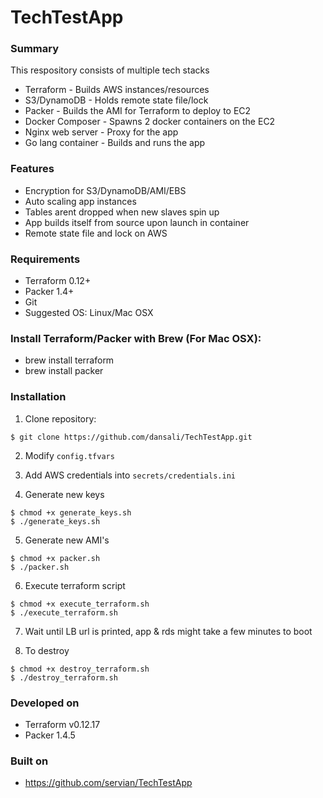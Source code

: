 # TechTestApp

### Summary

This respository consists of multiple tech stacks
* Terraform - Builds AWS instances/resources
* S3/DynamoDB - Holds remote state file/lock
* Packer - Builds the AMI for Terraform to deploy to EC2
* Docker Composer - Spawns 2 docker containers on the EC2
* Nginx web server - Proxy for the app
* Go lang container - Builds and runs the app

### Features

* Encryption for S3/DynamoDB/AMI/EBS
* Auto scaling app instances
* Tables arent dropped when new slaves spin up
* App builds itself from source upon launch in container
* Remote state file and lock on AWS

### Requirements

* Terraform 0.12+
* Packer 1.4+
* Git
* Suggested OS: Linux/Mac OSX

### Install Terraform/Packer with Brew (For Mac OSX):

* brew install terraform
* brew install packer

### Installation

1) Clone repository:

```
$ git clone https://github.com/dansali/TechTestApp.git
```

2) Modify ```config.tfvars```

3) Add AWS credentials into ```secrets/credentials.ini```

4) Generate new keys

```
$ chmod +x generate_keys.sh
$ ./generate_keys.sh
```

5) Generate new AMI's

```
$ chmod +x packer.sh
$ ./packer.sh
```

6) Execute terraform script

```
$ chmod +x execute_terraform.sh
$ ./execute_terraform.sh
```

7) Wait until LB url is printed, app & rds might take a few minutes to boot

8) To destroy

```
$ chmod +x destroy_terraform.sh
$ ./destroy_terraform.sh
```

### Developed on

* Terraform v0.12.17
* Packer 1.4.5

### Built on

* https://github.com/servian/TechTestApp